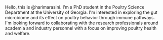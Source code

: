 Hello, this is @harimarasini.
I’m a PhD student in the Poultry Science Department at the University of Georgia.
I'm interested in exploring the gut microbiome and its effect on poultry behavior through immune pathways.
I'm looking forward to collaborating with the research professionals around academia and industry personnel with a focus on  improving poultry health and welfare.
